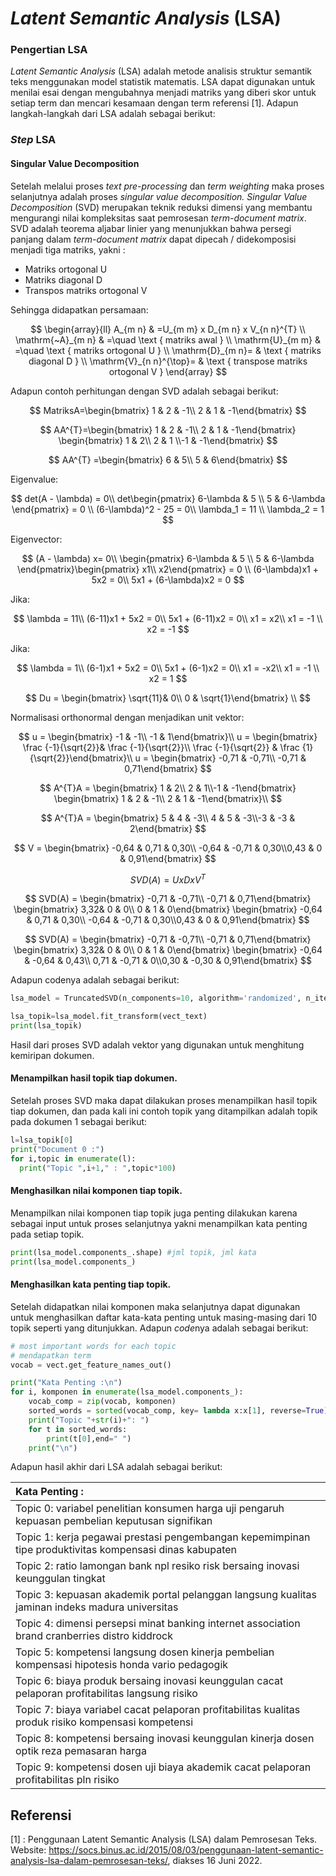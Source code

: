 # *Latent Semantic Analysis* (LSA)

### Pengertian LSA

*Latent Semantic Analysis* (LSA) adalah metode analisis struktur semantik teks menggunakan model statistik matematis. LSA dapat digunakan untuk menilai esai dengan mengubahnya menjadi matriks yang diberi skor untuk setiap term dan mencari kesamaan dengan term referensi [1]. Adapun langkah-langkah dari LSA adalah sebagai berikut:

### *Step* LSA

#### Singular Value Decomposition

Setelah melalui proses *text pre-processing* dan *term weighting* maka proses selanjutnya adalah proses *singular value decomposition.* *Singular Value Decomposition* (SVD) merupakan  teknik reduksi dimensi yang membantu mengurangi nilai kompleksitas saat pemrosesan *term-document matrix*. SVD adalah teorema aljabar linier yang menunjukkan bahwa persegi panjang dalam *term-document matrix* dapat dipecah / didekomposisi menjadi tiga matriks, yakni :

- Matriks ortogonal  U
- Matriks diagonal D 
- Transpos matriks ortogonal V

Sehingga didapatkan persamaan:

$$
\begin{array}{ll}
A_{m n} & =U_{m m} x D_{m n} x V_{n n}^{T} \\
\mathrm{~A}_{m n} & =\quad \text { matriks awal } \\
\mathrm{U}_{m m} & =\quad \text { matriks ortogonal U } \\
\mathrm{D}_{m n}= & \text { matriks diagonal D } \\
\mathrm{V}_{n n}^{\top}= & \text { transpose matriks ortogonal V }
\end{array}
$$

Adapun contoh perhitungan dengan SVD adalah sebagai berikut:

$$
MatriksA=\begin{bmatrix} 1 & 2 & -1\\ 2 & 1 & -1\end{bmatrix}
$$

$$
AA^{T}=\begin{bmatrix} 1 & 2 & -1\\ 2 & 1 & -1\end{bmatrix} \begin{bmatrix} 1 & 2\\ 2 & 1 \\-1 & -1\end{bmatrix}
$$

$$
AA^{T} =\begin{bmatrix} 6 & 5\\ 5 & 6\end{bmatrix}
$$

Eigenvalue:

$$
det(A - \lambda) = 0\\
det\begin{pmatrix} 6-\lambda & 5 \\ 5 & 6-\lambda \end{pmatrix} = 0 \\
(6-\lambda)^2 - 25 = 0\\
\lambda_1 = 11 \\
\lambda_2 = 1
$$

Eigenvector:

$$
(A - \lambda) x= 0\\
\begin{pmatrix} 6-\lambda & 5 \\ 5 & 6-\lambda \end{pmatrix}\begin{pmatrix} x1\\ x2\end{pmatrix} = 0 \\
(6-\lambda)x1 + 5x2 = 0\\
5x1 + (6-\lambda)x2 = 0
$$

Jika:

$$
\lambda = 11\\
(6-11)x1 + 5x2 = 0\\
5x1 + (6-11)x2 = 0\\
x1 = x2\\
x1 = -1 \\
x2 = -1
$$

Jika:

$$
\lambda = 1\\
(6-1)x1 + 5x2 = 0\\
5x1 + (6-1)x2 = 0\\
x1 = -x2\\
x1 = -1 \\
x2 = 1
$$

$$
Du = \begin{bmatrix} \sqrt{11}& 0\\ 0 & \sqrt{1}\end{bmatrix} \\
$$

Normalisasi orthonormal dengan menjadikan unit vektor:

$$
u = \begin{bmatrix} -1 & -1\\ -1 & 1\end{bmatrix}\\
u = \begin{bmatrix} \frac {-1}{\sqrt{2}}& \frac {-1}{\sqrt{2}}\\ \frac {-1}{\sqrt{2}} & \frac {1}{\sqrt{2}}\end{bmatrix}\\
u = \begin{bmatrix} -0,71 & -0,71\\ -0,71 & 0,71\end{bmatrix}
$$

$$
A^{T}A = \begin{bmatrix} 1 & 2\\ 2 & 1\\-1 & -1\end{bmatrix} \begin{bmatrix} 1 & 2 & -1\\ 2 & 1 & -1\end{bmatrix}\\
$$

$$
A^{T}A = \begin{bmatrix} 5 & 4 & -3\\ 4 & 5 & -3\\-3 & -3 & 2\end{bmatrix}
$$

$$
V = \begin{bmatrix} -0,64 & 0,71 & 0,30\\ -0,64 & -0,71 & 0,30\\0,43 & 0 & 0,91\end{bmatrix}
$$

$$
SVD(A) = UxDxV^{T}
$$

$$
SVD(A) = \begin{bmatrix} -0,71 & -0,71\\ -0,71 & 0,71\end{bmatrix} \begin{bmatrix} 3,32& 0 & 0\\ 0 & 1 & 0\end{bmatrix} \begin{bmatrix} -0,64 & 0,71 & 0,30\\ -0,64 & -0,71 & 0,30\\0,43 & 0 & 0,91\end{bmatrix}
$$

$$
SVD(A) = \begin{bmatrix} -0,71 & -0,71\\ -0,71 & 0,71\end{bmatrix} \begin{bmatrix} 3,32& 0 & 0\\ 0 & 1 & 0\end{bmatrix} \begin{bmatrix} -0,64 & -0,64 & 0,43\\ 0,71 & -0,71 & 0\\0,30 & -0,30 & 0,91\end{bmatrix}
$$

Adapun codenya adalah sebagai berikut:

```python
lsa_model = TruncatedSVD(n_components=10, algorithm='randomized', n_iter=10, random_state=42)

lsa_topik=lsa_model.fit_transform(vect_text)
print(lsa_topik)
```

Hasil dari proses SVD adalah vektor yang  digunakan untuk menghitung kemiripan dokumen.



#### Menampilkan hasil topik tiap dokumen.

Setelah proses SVD maka dapat dilakukan proses menampilkan hasil topik tiap dokumen, dan pada kali ini contoh topik yang ditampilkan adalah topik pada dokumen 1 sebagai berikut:

```python
l=lsa_topik[0]
print("Document 0 :")
for i,topic in enumerate(l):
  print("Topic ",i+1," : ",topic*100)
```



#### Menghasilkan nilai komponen tiap topik.

Menampilkan nilai komponen tiap topik juga penting dilakukan karena sebagai input untuk proses selanjutnya yakni menampilkan kata penting pada setiap topik.

```python
print(lsa_model.components_.shape) #jml topik, jml kata
print(lsa_model.components_)
```



#### Menghasilkan kata penting tiap topik.

Setelah didapatkan nilai komponen maka selanjutnya dapat digunakan untuk menghasilkan daftar kata-kata penting untuk masing-masing dari 10 topik seperti yang ditunjukkan. Adapun *code*nya adalah sebagai berikut:

```python
# most important words for each topic
# mendapatkan term
vocab = vect.get_feature_names_out()

print("Kata Penting :\n")
for i, komponen in enumerate(lsa_model.components_):
    vocab_comp = zip(vocab, komponen)
    sorted_words = sorted(vocab_comp, key= lambda x:x[1], reverse=True)[:10]
    print("Topic "+str(i)+": ")
    for t in sorted_words:
        print(t[0],end=" ")
    print("\n")
```

Adapun hasil akhir dari LSA adalah sebagai berikut:

| Kata Penting :                                               |
| :----------------------------------------------------------- |
| Topic 0:  variabel penelitian konsumen harga uji pengaruh kepuasan pembelian keputusan signifikan |
| Topic 1:  kerja pegawai prestasi pengembangan kepemimpinan tipe produktivitas kompensasi dinas kabupaten |
| Topic 2:  ratio lamongan bank npl resiko risk bersaing inovasi keunggulan tingkat |
| Topic 3:  kepuasan akademik portal pelanggan langsung kualitas jaminan indeks madura universitas |
| Topic 4:  dimensi persepsi minat banking internet association brand cranberries distro kiddrock |
| Topic 5:  kompetensi langsung dosen kinerja pembelian kompensasi hipotesis honda vario pedagogik |
| Topic 6:  biaya produk bersaing inovasi keunggulan cacat pelaporan profitabilitas langsung risiko |
| Topic 7:  biaya variabel cacat pelaporan profitabilitas kualitas produk risiko kompensasi kompetensi |
| Topic 8:  kompetensi bersaing inovasi keunggulan kinerja dosen optik reza pemasaran harga |
| Topic 9:  kompetensi dosen uji biaya akademik cacat pelaporan profitabilitas pln risiko |



## Referensi

[1] : Penggunaan Latent Semantic Analysis (LSA) dalam Pemrosesan Teks. Website: https://socs.binus.ac.id/2015/08/03/penggunaan-latent-semantic-analysis-lsa-dalam-pemrosesan-teks/, diakses 16 Juni 2022.

